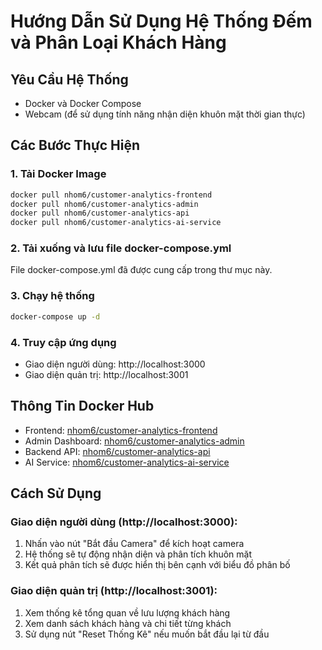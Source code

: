 # Hướng Dẫn Sử Dụng Hệ Thống Đếm và Phân Loại Khách Hàng

## Yêu Cầu Hệ Thống
- Docker và Docker Compose
- Webcam (để sử dụng tính năng nhận diện khuôn mặt thời gian thực)

## Các Bước Thực Hiện

### 1. Tải Docker Image
```bash
docker pull nhom6/customer-analytics-frontend
docker pull nhom6/customer-analytics-admin
docker pull nhom6/customer-analytics-api
docker pull nhom6/customer-analytics-ai-service
```

### 2. Tải xuống và lưu file docker-compose.yml
File docker-compose.yml đã được cung cấp trong thư mục này.

### 3. Chạy hệ thống
```bash
docker-compose up -d
```

### 4. Truy cập ứng dụng
- Giao diện người dùng: http://localhost:3000
- Giao diện quản trị: http://localhost:3001

## Thông Tin Docker Hub
- Frontend: [nhom6/customer-analytics-frontend](https://hub.docker.com/r/nhom6/customer-analytics-frontend)
- Admin Dashboard: [nhom6/customer-analytics-admin](https://hub.docker.com/r/nhom6/customer-analytics-admin)
- Backend API: [nhom6/customer-analytics-api](https://hub.docker.com/r/nhom6/customer-analytics-api)
- AI Service: [nhom6/customer-analytics-ai-service](https://hub.docker.com/r/nhom6/customer-analytics-ai-service)

## Cách Sử Dụng
### Giao diện người dùng (http://localhost:3000):
1. Nhấn vào nút "Bắt đầu Camera" để kích hoạt camera
2. Hệ thống sẽ tự động nhận diện và phân tích khuôn mặt
3. Kết quả phân tích sẽ được hiển thị bên cạnh với biểu đồ phân bố

### Giao diện quản trị (http://localhost:3001):
1. Xem thống kê tổng quan về lưu lượng khách hàng
2. Xem danh sách khách hàng và chi tiết từng khách
3. Sử dụng nút "Reset Thống Kê" nếu muốn bắt đầu lại từ đầu
